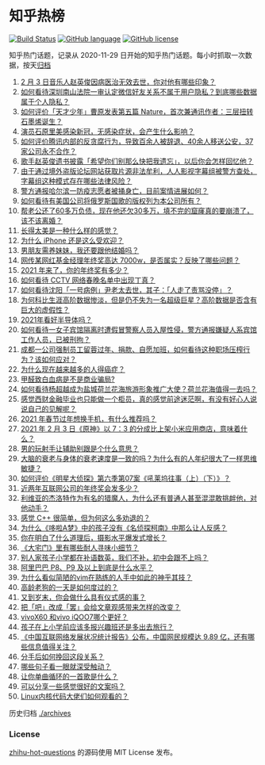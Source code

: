 # 知乎热榜
[![Build Status](https://github.com/ToWeLong/zhihu-hot-questions/workflows/CI/badge.svg)](https://github.com/ToWeLong/zhihu-hot-questions/actions)
[![GitHub language](https://img.shields.io/badge/language-golang-orange.svg)](https://golang.org/)
[![GitHub license](https://img.shields.io/github/license/ToWeLong/zhihu-hot-questions)](https://github.com/ToWeLong/zhihu-hot-questions/blob/main/LICENSE)

知乎热门话题，记录从 2020-11-29 日开始的知乎热门话题。每小时抓取一次数据，按天[归档](./archives)

<!-- BEGIN -->

1. [2 月 3 日音乐人赵英俊因病医治无效去世，你对他有哪些印象？](https://www.zhihu.com/question/442674208)
1. [如何看待深圳南山法院一审认定微信好友关系不属于用户隐私？到底哪些数据属于个人隐私？](https://www.zhihu.com/question/442675687)
1. [如何评价「天才少年」曹原发表第五篇 Nature，首次兼通讯作者：三层扭转石墨烯诞生？](https://www.zhihu.com/question/442476320)
1. [演员石原里美感染新冠，无感染症状，会产生什么影响？](https://www.zhihu.com/question/442673754)
1. [如何评价腾讯内部的反贪腐行为，导致百余人被辞退、40余人移送公安，37家公司永不合作？](https://www.zhihu.com/question/442608030)
1. [歌手赵英俊遗书披露「希望你们别那么快把我遗忘」，以后你会怎样回忆他？](https://www.zhihu.com/question/442712118)
1. [由于通过境外盗版论坛网站获取片源非法牟利，人人影视字幕组被警方查处，字幕组这种模式存在哪些法律风险？](https://www.zhihu.com/question/442642962)
1. [警方通报哈尔滨一防疫志愿者被捅身亡，目前案情进展如何？](https://www.zhihu.com/question/442675092)
1. [如何看待有美国公司将俄罗斯国歌的版权列为本公司所有？](https://www.zhihu.com/question/442672930)
1. [帮老公还了60多万负债，现在他还欠30多万，填不完的窟窿真的要崩溃了，该不该离婚？](https://www.zhihu.com/question/442591037)
1. [长得太美是一种什么样的感觉？](https://www.zhihu.com/question/430297692)
1. [为什么 iPhone 还是这么受欢迎？](https://www.zhihu.com/question/430965272)
1. [男朋友需养妹妹，我还要跟他结婚吗？](https://www.zhihu.com/question/442413503)
1. [网传某网红基金经理年终奖高达 7000w，是否属实？反映了哪些问题？](https://www.zhihu.com/question/442542362)
1. [2021 年来了，你的年终奖有多少？](https://www.zhihu.com/question/434872123)
1. [如何看待 CCTV 网络春晚名单中出现丁真？](https://www.zhihu.com/question/441675732)
1. [如何看待沈阳「一号病例」尹老太去世，其子：「人走了责骂没停」？](https://www.zhihu.com/question/442659608)
1. [为何科比生涯高阶数据惨淡，但是仍不失为一名超级巨星？高阶数据是否含有巨大的虚假性？](https://www.zhihu.com/question/442276628)
1. [2021年看好半导体吗？](https://www.zhihu.com/question/438239681)
1. [如何看待一女子宾馆隔离时遭假冒警察人员入屋性侵，警方通报嫌疑人系宾馆工作人员，已被刑拘？](https://www.zhihu.com/question/442607584)
1. [成都一公司强制员工留蓉过年、捐款、自愿加班，如何看待这种职场压榨行为？该如何应对？](https://www.zhihu.com/question/442359622)
1. [为什么现在越来越多的人得癌症？](https://www.zhihu.com/question/38845112)
1. [甲醛致白血病是不是商业骗局?](https://www.zhihu.com/question/321744926)
1. [如何看待杨超越成为盐城荷兰花海旅游形象推广大使？荷兰花海值得一去吗？](https://www.zhihu.com/question/442518012)
1. [感觉西财金融毕业也只能做一个柜员，真的感觉前途迷茫啊，有没有好心人说说自己的见解呢？](https://www.zhihu.com/question/438028834)
1. [2021 年春节过年想换手机，有什么推荐吗？](https://www.zhihu.com/question/432813149)
1. [2021 年 2 月 3 日《原神》以 7：3 的分成比上架小米应用商店，意味着什么？](https://www.zhihu.com/question/442613928)
1. [男的玩射手让辅助别跟是个什么意思？](https://www.zhihu.com/question/437755724)
1. [大脑的衰老与身体的衰老速度是一致的吗？为什么有的人年纪很大了一样思维敏捷？](https://www.zhihu.com/question/50168841)
1. [如何评价《明星大侦探》第六季第07案《吼莱坞往事（上）（下）》？](https://www.zhihu.com/question/442309787)
1. [近两年互联网公司的年终奖会发多少？](https://www.zhihu.com/question/27674384)
1. [利维亚的杰洛特作为有名的猎魔人，为什么还有普通人甚至混混敢挑衅他，对他动手？](https://www.zhihu.com/question/437451519)
1. [感觉 C++ 很简单，但为何这么多劝退的？](https://www.zhihu.com/question/442382012)
1. [为什么《哆啦A梦》中的孩子没有《名侦探柯南》中那么让人反感？](https://www.zhihu.com/question/60478498)
1. [你在明白了什么道理后，摄影水平爆发式增长？](https://www.zhihu.com/question/438725584)
1. [《大宅门》里有哪些耐人寻味小细节？](https://www.zhihu.com/question/368512840)
1. [别人家孩子小学都在补语数英，我们不补，初中会跟不上吗？](https://www.zhihu.com/question/437581262)
1. [阿里巴巴 P8、P9 及以上到底是什么水平？](https://www.zhihu.com/question/29834375)
1. [为什么看似简陋的vim在熟练的人手中如此的神乎其技？](https://www.zhihu.com/question/433183204)
1. [高龄老狗的一天是如何度过的？](https://www.zhihu.com/question/48623504)
1. [又到岁末，你会做什么具有仪式感的事？](https://www.zhihu.com/question/441849199)
1. [把「吧」改成「罢」会给文章观感带来怎样的改变？](https://www.zhihu.com/question/440770174)
1. [vivoX60 和vivo iQOO7哪个更好？](https://www.zhihu.com/question/438931616)
1. [孩子在上小学前应该多报兴趣班还是多出去旅行？](https://www.zhihu.com/question/441544222)
1. [《中国互联网络发展状况统计报告》公布，中国网民规模达 9.89 亿，还有哪些信息值得关注？](https://www.zhihu.com/question/442612392)
1. [分手后如何挽回这段关系？](https://www.zhihu.com/question/296545005)
1. [哪些句子看一眼就深受触动？](https://www.zhihu.com/question/434160556)
1. [让你单曲循环的一首歌是什么？](https://www.zhihu.com/question/442192555)
1. [可以分享一些感觉很好的文案吗？](https://www.zhihu.com/question/439096294)
1. [Linux内核代码大佬们如何观看的？](https://www.zhihu.com/question/439569498)

<!-- END -->

历史归档 [./archives](./archives)


### License
[zhihu-hot-questions](https://github.com/towelong/zhihu-hot-questions) 的源码使用 MIT License 发布。